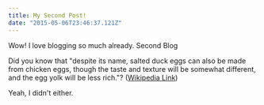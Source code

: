 ```yaml
---
title: My Second Post!
date: "2015-05-06T23:46:37.121Z"
---
```


Wow! I love blogging so much already. Second Blog

Did you know that "despite its name, salted duck eggs can also be made from
chicken eggs, though the taste and texture will be somewhat different, and the
egg yolk will be less rich."?
([Wikipedia Link](https://en.wikipedia.org/wiki/Salted_duck_egg))

Yeah, I didn't either.
